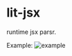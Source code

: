 # lit-jsx
runtime jsx parsr.

Example:
![example](https://user-images.githubusercontent.com/7829098/39858848-62bb2c3a-546a-11e8-8cc8-9dfac1af0479.png)
